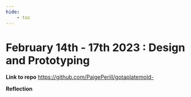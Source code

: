 ```yaml
---
hide:
    - toc
---
```


# February 14th - 17th 2023 : Design and Prototyping

**Link to repo**  https://github.com/PaigePerill/gotaplatemold-


**Reflection**







